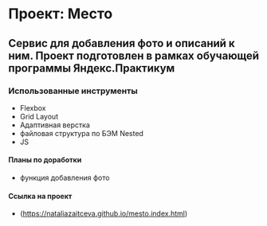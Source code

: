 # Проект: Место

## Сервис для добавления фото и описаний к ним. Проект подготовлен в рамках обучающей программы Яндекс.Практикум

### Использованные инструменты

* Flexbox
* Grid Layout
* Адаптивная верстка
* файловая структура по БЭМ Nested
* JS

#### Планы по доработки
* функция добавления фото

#### Cсылка на проект
* (https://nataliazaitceva.github.io/mesto.index.html)
